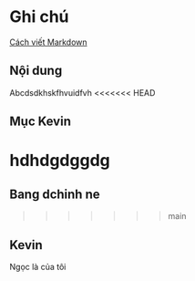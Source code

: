 # Ghi chú
[Cách viết Markdown](https://www.markdownguide.org)
## Nội dung
Abcdsdkhskfhvuidfvh
<<<<<<< HEAD
## Mục Kevin
hdhdgdggdg
=======

## Bang dchinh ne
>>>>>>> main
## Kevin
Ngọc là của tôi 